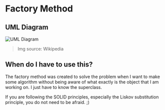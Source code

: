 # Factory Method

## UML Diagram
![UML Diagram](https://upload.wikimedia.org/wikipedia/commons/4/43/W3sDesign_Factory_Method_Design_Pattern_UML.jpg)

> Img source: Wikipedia

## When do I have to use this?

The factory method was created to solve the problem when I want to make some algorithm without being aware of what exactly is the object that I am working on. I just have to know the superclass.

If you are following the SOLID principles, especially the Liskov substitution principle, you do not need to be afraid. ;)